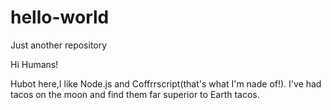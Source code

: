 # hello-world
Just another repository

Hi Humans!

Hubot here,I like Node.js and Coffrrscript(that's what I'm nade of!).
I've had tacos on the moon and find them far superior to Earth tacos.

